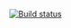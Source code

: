 [![Build status](https://ci.appveyor.com/api/projects/status/i8eh7q4fq7b7kyjj?svg=true)](https://ci.appveyor.com/project/NISO4-qa/hw-6-pageobject)
